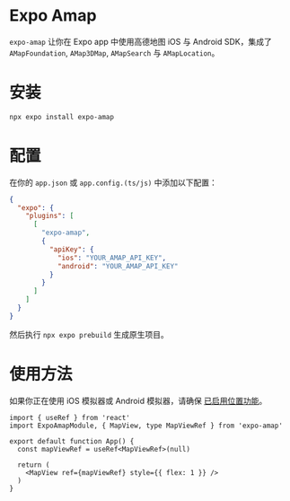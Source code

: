 # Expo Amap

`expo-amap` 让你在 Expo app 中使用高德地图 iOS 与 Android SDK，集成了 `AMapFoundation`, `AMap3DMap`, `AMapSearch` 与 `AMapLocation`。

# 安装

```bash
npx expo install expo-amap
```

# 配置

在你的 `app.json` 或 `app.config.(ts/js)` 中添加以下配置：

```json
{
  "expo": {
    "plugins": [
      [
        "expo-amap",
        {
          "apiKey": {
            "ios": "YOUR_AMAP_API_KEY",
            "android": "YOUR_AMAP_API_KEY"
          }
        }
      ]
    ]
  }
}
```

然后执行 `npx expo prebuild` 生成原生项目。

# 使用方法

如果你正在使用 iOS 模拟器或 Android 模拟器，请确保 [已启用位置功能](https://docs.expo.dev/versions/latest/sdk/location/#enable-emulator-location)。

```tsx
import { useRef } from 'react'
import ExpoAmapModule, { MapView, type MapViewRef } from 'expo-amap'

export default function App() {
  const mapViewRef = useRef<MapViewRef>(null)

  return (
    <MapView ref={mapViewRef} style={{ flex: 1 }} />
  )
}
```